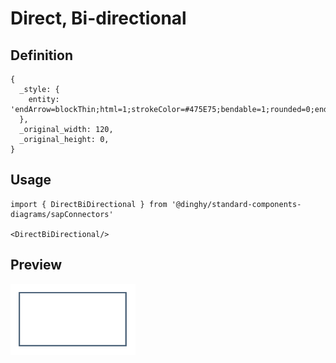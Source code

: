 # Direct, Bi-directional

## Definition

```
{
  _style: { 
    entity: 'endArrow=blockThin;html=1;strokeColor=#475E75;bendable=1;rounded=0;endFill=1;endSize=4;edgeStyle=entityRelationEdgeStyle;startArrow=blockThin;startFill=1;startSize=4;jumpStyle=none;jumpSize=0;targetPerimeterSpacing=15;strokeWidth=1.5;',
  },
  _original_width: 120,
  _original_height: 0,
}
```

## Usage

```
import { DirectBiDirectional } from '@dinghy/standard-components-diagrams/sapConnectors'

<DirectBiDirectional/>
```

## Preview

<img src="./direct-bi-directional.png" width="200"/>
